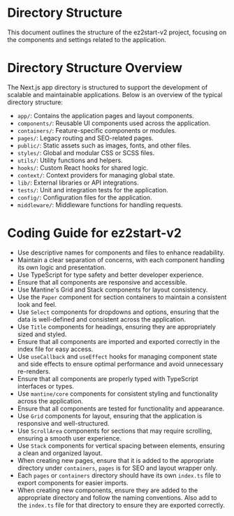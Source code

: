 # Directory Structure
This document outlines the structure of the ez2start-v2 project, focusing on the components and settings related to the application.
# Directory Structure Overview
The Next.js app directory is structured to support the development of scalable and maintainable applications. Below is an overview of the typical directory structure:
- `app/`: Contains the application pages and layout components.
- `components/`: Reusable UI components used across the application.
- `containers/`: Feature-specific components or modules.
- `pages/`: Legacy routing and SEO-related pages.
- `public/`: Static assets such as images, fonts, and other files.
- `styles/`: Global and modular CSS or SCSS files.
- `utils/`: Utility functions and helpers.
- `hooks/`: Custom React hooks for shared logic.
- `context/`: Context providers for managing global state.
- `lib/`: External libraries or API integrations.
- `tests/`: Unit and integration tests for the application.
- `config/`: Configuration files for the application.
- `middleware/`: Middleware functions for handling requests.

# Coding Guide for ez2start-v2
- Use descriptive names for components and files to enhance readability.
- Maintain a clear separation of concerns, with each component handling its own logic and presentation.
- Use TypeScript for type safety and better developer experience.
- Ensure that all components are responsive and accessible.
- Use Mantine's Grid and Stack components for layout consistency.
- Use the `Paper` component for section containers to maintain a consistent look and feel.
- Use `Select` components for dropdowns and options, ensuring that the data is well-defined and consistent across the application.
- Use `Title` components for headings, ensuring they are appropriately sized and styled.
- Ensure that all components are imported and exported correctly in the index file for easy access.
- Use `useCallback` and `useEffect` hooks for managing component state and side effects
to ensure optimal performance and avoid unnecessary re-renders.
- Ensure that all components are properly typed with TypeScript interfaces or types.
- Use `mantine/core` components for consistent styling and functionality across the application.
- Ensure that all components are tested for functionality and appearance.
- Use `Grid` components for layout, ensuring that the application is responsive and well-structured.
- Use `ScrollArea` components for sections that may require scrolling, ensuring a smooth user experience.
- Use `Stack` components for vertical spacing between elements, ensuring a clean and organized layout.
- When creating new pages, ensure that it is added to the appropriate directory under `containers`, `pages` is for SEO and layout wrapper only.
- Each `pages` or `containers` directory should have its own `index.ts` file to export components for easier imports.
- When creating new components, ensure they are added to the appropriate directory and follow the naming conventions. Also add to the `index.ts` file for that directory to ensure they are exported correctly.
